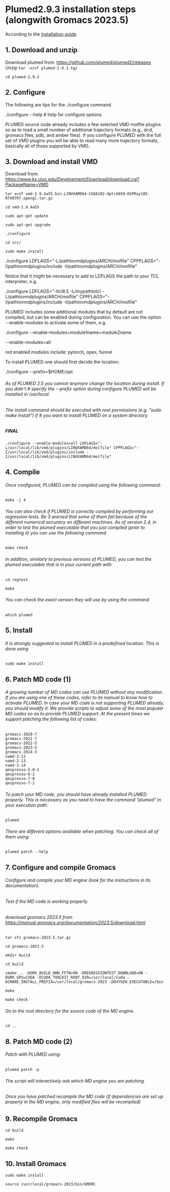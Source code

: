 # Plumed2.9.3 installation steps (alongwith Gromacs 2023.5) 

According to the [installation guide](https://www.plumed.org/doc-v2.9/user-doc/html/_installation.html)

## 1. Download and unzip

Download plumed from: https://github.com/plumed/plumed2/releases
Unzip 
`tar -xzvf plumed-2.9.1.tgz`

`cd plumed-2.9.3`

## 2. Configure

The following are tips for the ./configure command

./configure --help # help for configure options

PLUMED source code already includes a few selected VMD molfile plugins so as to read a small number of additional trajectory formats (e.g., dcd, gromacs files, pdb, and amber files). If you configure PLUMED with the full set of VMD plugins you will be able to read many more trajectory formats, basically all of those supported by VMD.

## 3. Download and install VMD

Download from: https://www.ks.uiuc.edu/Development/Download/download.cgi?PackageName=VMD

`tar xvzf vmd-1.9.4a55.bin.LINUXAMD64-CUDA102-OptiX650-OSPRay185-RTXRTRT.opengl.tar.gz`

`cd vmd-1.9.4a55`

`sudo apt-get update`

`sudo apt-get upgrade`

`./configure`

`cd src/`

`sudo make install`


./configure LDFLAGS="-L/pathtovmdplugins/ARCH/molfile" CPPFLAGS="-I/pathtovmdplugins/include -I/pathtovmdplugins/ARCH/molfile"

Notice that it might be necessary to add to LDFLAGS the path to your TCL interpreter, e.g.

./configure LDFLAGS="-ltcl8.5 -L/mypathtotcl -L/pathtovmdplugins/ARCH/molfile" CPPFLAGS="-I/pathtovmdplugins/include -I/pathtovmdplugins/ARCH/molfile"
            
PLUMED includes some additional modules that by default are not compiled, but can be enabled during configuration. You can use the option --enable-modules to activate some of them, e.g.

./configure --enable-modules=module1name+module2name

--enable-modules=all 

not enabled modules include: pytorch, opes, funnel

To install PLUMED one should first decide the location: 

./configure --prefix=$HOME/opt

###### As of PLUMED 2.5 you cannot anymore change the location during install. If you didn't      # specify the --prefix option during configure PLUMED will be installed in /usr/local.

###### The install command should be executed with root permissions (e.g. "sudo make install") if # you want to install PLUMED on a system directory.

##### FINAL 

`./configure --enable-modules=all LDFLAGS="-L/usr/local/lib/vmd/plugins/LINUXAMD64/molfile" CPPFLAGS="-I/usr/local/lib/vmd/plugins/include -I/usr/local/lib/vmd/plugins/LINUXAMD64/molfile"`

## 4. Compile

###### Once configured, PLUMED can be compiled using the following command: 

`make -j 4`

###### You can also check if PLUMED is correctly compiled by performing our regression tests. Be 3 warned that some of them fail because of the different numerical accuracy on different machines. As of version 2.4, in order to test the plumed executable that you just compiled (prior to installing it) you can use the following command 

`make check`

######  In addition, similarly to previous versions of PLUMED, you can test the plumed executable that is in your current path with 

`cd regtest`

`make`

###### You can check the exact version they will use by using the command 

`which plumed`

## 5. Install

###### It is strongly suggested to install PLUMED in a predefined location. This is done using 

`sudo make install`


## 6. Patch MD code (1)


###### A growing number of MD codes can use PLUMED without any modification. If you are using one of these codes, refer to its manual to know how to activate PLUMED. In case your MD code is not supporting PLUMED already, you should modify it. We provide scripts to adjust some of the most popular MD codes so as to provide PLUMED support. At the present times we support patching the following list of codes:

    gromacs-2020-7
    gromacs-2021-7
    gromacs-2022-5
    gromacs-2023-5
    gromacs-2024-3
    namd-2-12
    namd-2-13
    namd-2-14
    qespresso-5-0-2
    qespresso-6-2
    qespresso-7-0
    qespresso-7-2

###### To patch your MD code, you should have already installed PLUMED properly. This is necessary as you need to have the command "plumed" in your execution path.

`plumed`

###### There are different options available when patching. You can check all of them using:

`plumed patch --help`


## 7. Configure and compile Gromacs


###### Configure and compile your MD engine (look for the instructions in its documentation).
###### Test if the MD code is working properly.

###### download gromacs 2023.5 from https://manual.gromacs.org/documentation/2023.5/download.html

`tar xfz gromacs-2023.5.tar.gz`

`cd gromacs-2023.5`

`mkdir build`

`cd build`

`cmake .. -DGMX_BUILD_OWN_FFTW=ON -DREGRESSIONTEST_DOWNLOAD=ON -DGMX_GPU=CUDA -DCUDA_TOOLKIT_ROOT_DIR=/usr/local/cuda -DCMAKE_INSTALL_PREFIX=/usr/local/gromacs-2023 -DOXYGEN_EXECUTABLE=/bin`

`make`

`make check`

###### Go to the root directory for the source code of the MD engine.

`cd ..`


## 8. Patch MD code (2)


###### Patch with PLUMED using: 

`plumed patch -p`

###### The script will interactively ask which MD engine you are patching.
###### Once you have patched recompile the MD code (if dependencies are set up properly in the MD engine, only modified files will be recompiled)


## 9. Recompile Gromacs

`cd build`

`make`

`make check`


## 10. Install Gromacs

`sudo make install`

`source /usr/local/gromacs-2023/bin/GMXRC`
